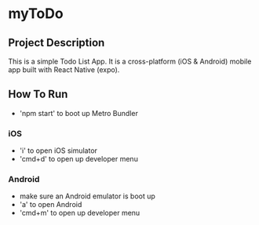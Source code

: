 # myToDo
## Project Description
This is a simple Todo List App. It is a cross-platform (iOS & Android) mobile app built with React Native (expo).

## How To Run
* 'npm start' to boot up Metro Bundler

### iOS
* 'i' to open iOS simulator
* 'cmd+d' to open up developer menu

### Android
* make sure an Android emulator is boot up
* 'a' to open Android
* 'cmd+m' to open up developer menu

